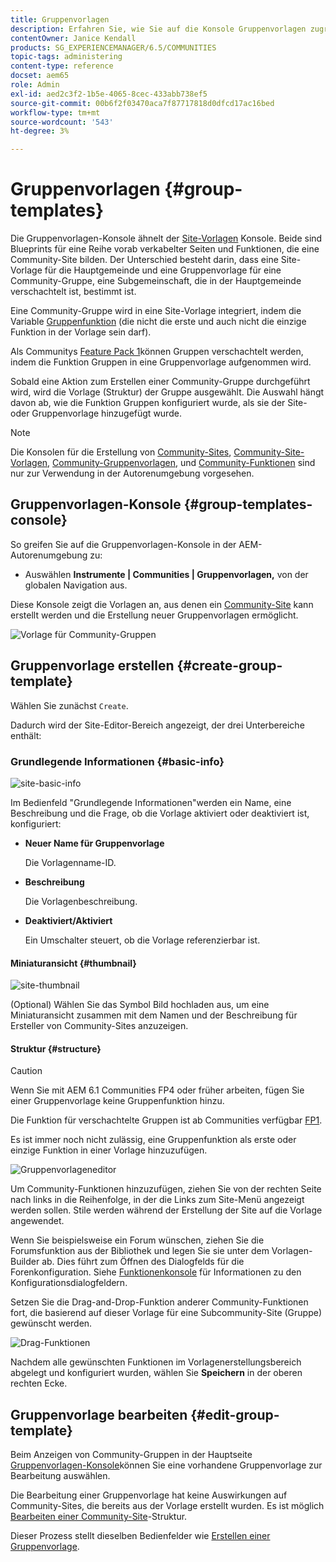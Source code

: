 ```yaml
---
title: Gruppenvorlagen
description: Erfahren Sie, wie Sie auf die Konsole Gruppenvorlagen zugreifen können, um eine Reihe vorab verkabelter Seiten und Funktionen zu erhalten, die eine Community-Site bilden.
contentOwner: Janice Kendall
products: SG_EXPERIENCEMANAGER/6.5/COMMUNITIES
topic-tags: administering
content-type: reference
docset: aem65
role: Admin
exl-id: aed2c3f2-1b5e-4065-8cec-433abb738ef5
source-git-commit: 00b6f2f03470aca7f87717818d0dfcd17ac16bed
workflow-type: tm+mt
source-wordcount: '543'
ht-degree: 3%

---
```


# Gruppenvorlagen {#group-templates}

Die Gruppenvorlagen-Konsole ähnelt der [Site-Vorlagen](/help/communities/sites.md) Konsole. Beide sind Blueprints für eine Reihe vorab verkabelter Seiten und Funktionen, die eine Community-Site bilden. Der Unterschied besteht darin, dass eine Site-Vorlage für die Hauptgemeinde und eine Gruppenvorlage für eine Community-Gruppe, eine Subgemeinschaft, die in der Hauptgemeinde verschachtelt ist, bestimmt ist.

Eine Community-Gruppe wird in eine Site-Vorlage integriert, indem die Variable [Gruppenfunktion](/help/communities/functions.md#groups-function) (die nicht die erste und auch nicht die einzige Funktion in der Vorlage sein darf).

Als Communitys [Feature Pack 1](/help/communities/deploy-communities.md#latestfeaturepack)können Gruppen verschachtelt werden, indem die Funktion Gruppen in eine Gruppenvorlage aufgenommen wird.

Sobald eine Aktion zum Erstellen einer Community-Gruppe durchgeführt wird, wird die Vorlage (Struktur) der Gruppe ausgewählt. Die Auswahl hängt davon ab, wie die Funktion Gruppen konfiguriert wurde, als sie der Site- oder Gruppenvorlage hinzugefügt wurde.

>[!NOTE]
>
>Die Konsolen für die Erstellung von [Community-Sites](/help/communities/sites-console.md), [Community-Site-Vorlagen](/help/communities/sites.md), [Community-Gruppenvorlagen](/help/communities/tools-groups.md), und [Community-Funktionen](/help/communities/functions.md) sind nur zur Verwendung in der Autorenumgebung vorgesehen.

## Gruppenvorlagen-Konsole {#group-templates-console}

So greifen Sie auf die Gruppenvorlagen-Konsole in der AEM-Autorenumgebung zu:

* Auswählen **Instrumente | Communities | Gruppenvorlagen,** von der globalen Navigation aus.

Diese Konsole zeigt die Vorlagen an, aus denen ein [Community-Site](/help/communities/sites-console.md) kann erstellt werden und die Erstellung neuer Gruppenvorlagen ermöglicht.

![Vorlage für Community-Gruppen](assets/groups-template.png)

## Gruppenvorlage erstellen {#create-group-template}

Wählen Sie zunächst `Create`.

Dadurch wird der Site-Editor-Bereich angezeigt, der drei Unterbereiche enthält:

### Grundlegende Informationen {#basic-info}

![site-basic-info](assets/site-basic-info.png)

Im Bedienfeld &quot;Grundlegende Informationen&quot;werden ein Name, eine Beschreibung und die Frage, ob die Vorlage aktiviert oder deaktiviert ist, konfiguriert:

* **Neuer Name für Gruppenvorlage**

  Die Vorlagenname-ID.

* **Beschreibung**

  Die Vorlagenbeschreibung.

* **Deaktiviert/Aktiviert**

  Ein Umschalter steuert, ob die Vorlage referenzierbar ist.

#### Miniaturansicht {#thumbnail}

![site-thumbnail](assets/site-thumbnail.png)

(Optional) Wählen Sie das Symbol Bild hochladen aus, um eine Miniaturansicht zusammen mit dem Namen und der Beschreibung für Ersteller von Community-Sites anzuzeigen.

#### Struktur {#structure}

>[!CAUTION]
>
>Wenn Sie mit AEM 6.1 Communities FP4 oder früher arbeiten, fügen Sie einer Gruppenvorlage keine Gruppenfunktion hinzu.
>
>Die Funktion für verschachtelte Gruppen ist ab Communities verfügbar [FP1](/help/communities/communities.md#latestfeaturepack).
>
>Es ist immer noch nicht zulässig, eine Gruppenfunktion als erste oder einzige Funktion in einer Vorlage hinzuzufügen.

![Gruppenvorlageneditor](assets/template-editor.png)

Um Community-Funktionen hinzuzufügen, ziehen Sie von der rechten Seite nach links in die Reihenfolge, in der die Links zum Site-Menü angezeigt werden sollen. Stile werden während der Erstellung der Site auf die Vorlage angewendet.

Wenn Sie beispielsweise ein Forum wünschen, ziehen Sie die Forumsfunktion aus der Bibliothek und legen Sie sie unter dem Vorlagen-Builder ab. Dies führt zum Öffnen des Dialogfelds für die Forenkonfiguration. Siehe [Funktionenkonsole](/help/communities/functions.md) für Informationen zu den Konfigurationsdialogfeldern.

Setzen Sie die Drag-and-Drop-Funktion anderer Community-Funktionen fort, die basierend auf dieser Vorlage für eine Subcommunity-Site (Gruppe) gewünscht werden.

![Drag-Funktionen](assets/dragfunctions.png)

Nachdem alle gewünschten Funktionen im Vorlagenerstellungsbereich abgelegt und konfiguriert wurden, wählen Sie **Speichern** in der oberen rechten Ecke.

## Gruppenvorlage bearbeiten {#edit-group-template}

Beim Anzeigen von Community-Gruppen in der Hauptseite [Gruppenvorlagen-Konsole](#group-templates-console)können Sie eine vorhandene Gruppenvorlage zur Bearbeitung auswählen.

Die Bearbeitung einer Gruppenvorlage hat keine Auswirkungen auf Community-Sites, die bereits aus der Vorlage erstellt wurden. Es ist möglich [Bearbeiten einer Community-Site](/help/communities/sites-console.md#modify-structure)-Struktur.

Dieser Prozess stellt dieselben Bedienfelder wie [Erstellen einer Gruppenvorlage](#create-group-template).
